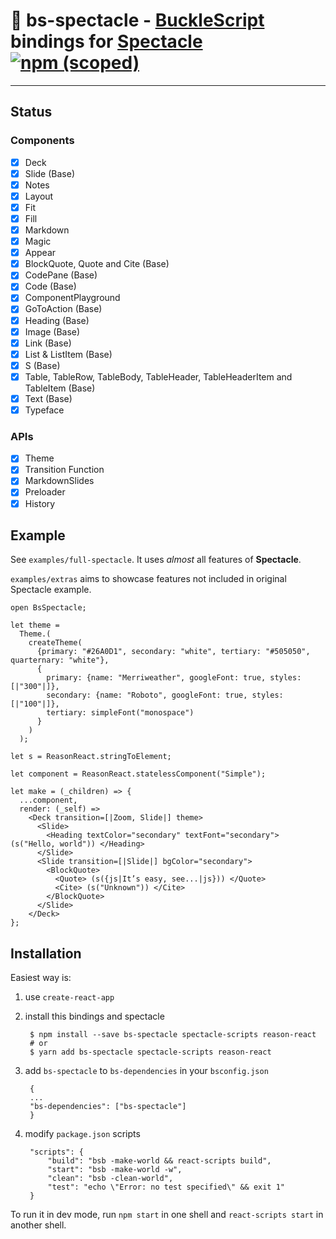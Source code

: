 # :construction: bs-spectacle - [BuckleScript](https://github.com/bucklescript/bucklescript) bindings for [Spectacle](https://github.com/FormidableLabs/spectacle) [![npm (scoped)](https://img.shields.io/npm/v/bs-spectacle.svg?style=flat-square)](https://www.npmjs.com/package/bs-spectacle)

---

## Status

### Components
- [x] Deck
- [x] Slide (Base)
- [x] Notes
- [x] Layout
- [x] Fit
- [x] Fill
- [x] Markdown
- [x] Magic
- [x] Appear
- [x] BlockQuote, Quote and Cite (Base)
- [x] CodePane (Base)
- [x] Code (Base)
- [x] ComponentPlayground
- [x] GoToAction (Base)
- [x] Heading (Base)
- [x] Image (Base)
- [x] Link (Base)
- [x] List & ListItem (Base)
- [x] S (Base)
- [x] Table, TableRow, TableBody, TableHeader, TableHeaderItem and TableItem (Base)
- [x] Text (Base)
- [x] Typeface

### APIs
- [x] Theme
- [x] Transition Function
- [x] MarkdownSlides
- [x] Preloader
- [x] History

## Example

See `examples/full-spectacle`. It uses _almost_ all features of **Spectacle**.

`examples/extras` aims to showcase features not included in original Spectacle example.

```reason
open BsSpectacle;

let theme =
  Theme.(
    createTheme(
      {primary: "#26A0D1", secondary: "white", tertiary: "#505050", quarternary: "white"},
      {
        primary: {name: "Merriweather", googleFont: true, styles: [|"300"|]},
        secondary: {name: "Roboto", googleFont: true, styles: [|"100"|]},
        tertiary: simpleFont("monospace")
      }
    )
  );

let s = ReasonReact.stringToElement;

let component = ReasonReact.statelessComponent("Simple");

let make = (_children) => {
  ...component,
  render: (_self) =>
    <Deck transition=[|Zoom, Slide|] theme>
      <Slide>
        <Heading textColor="secondary" textFont="secondary"> (s("Hello, world")) </Heading>
      </Slide>
      <Slide transition=[|Slide|] bgColor="secondary">
        <BlockQuote>
          <Quote> (s({js|It’s easy, see...|js})) </Quote>
          <Cite> (s("Unknown")) </Cite>
        </BlockQuote>
      </Slide>
    </Deck>
};
```

## Installation

Easiest way is:

1. use `create-react-app`
1. install this bindings and spectacle

        $ npm install --save bs-spectacle spectacle-scripts reason-react
        # or
        $ yarn add bs-spectacle spectacle-scripts reason-react
1. add `bs-spectacle` to `bs-dependencies` in your `bsconfig.json`

        {
        ...
        "bs-dependencies": ["bs-spectacle"]
        }
1. modify `package.json` scripts

        "scripts": {
            "build": "bsb -make-world && react-scripts build",
            "start": "bsb -make-world -w",
            "clean": "bsb -clean-world",
            "test": "echo \"Error: no test specified\" && exit 1"
        }

To run it in dev mode, run `npm start` in one shell and `react-scripts start` in another shell.
